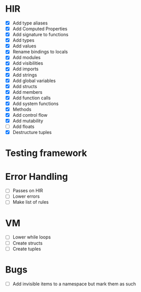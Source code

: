 # HIR

- [x] Add type aliases
- [x] Add Computed Properties
- [x] Add signature to functions
- [x] Add types
- [x] Add values
- [x] Rename bindings to locals
- [x] Add modules
- [x] Add visibilities
- [x] Add imports
- [x] Add strings
- [x] Add global variables
- [x] Add structs
- [x] Add members
- [x] Add function calls
- [x] Add system functions
- [x] Methods
- [x] Add control flow
- [x] Add mutability
- [ ] Add floats
- [x] Destructure tuples

# Testing framework

# Error Handling

- [ ] Passes on HIR
- [ ] Lower errors
- [ ] Make list of rules

# VM

- [ ] Lower while loops
- [ ] Create structs
- [ ] Create tuples

# Bugs

- [ ] Add invisible items to a namespace but mark them as such